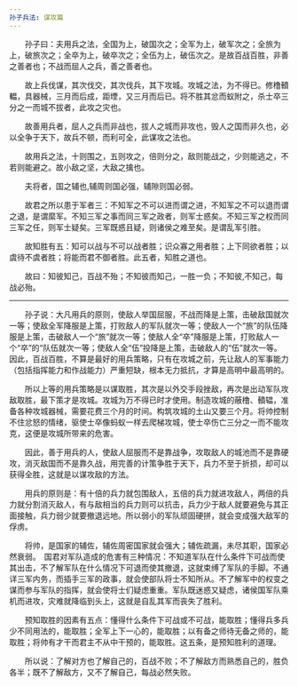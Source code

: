 ```yaml
---
孙子兵法: 谋攻篇
---
```

　　孙子曰：夫用兵之法，全国为上，破国次之；全军为上，破军次之；全旅为上，破旅次之；全卒为上，破卒次之；全伍为上，破伍次之。是故百战百胜，非善之善者也；不战而屈人之兵，善之善者也。

　　故上兵伐谋，其次伐交，其次伐兵，其下攻城。攻城之法，为不得已。修橹轒輼，具器械，三月而后成，距堙，又三月而后已。将不胜其忿而蚁附之，杀士卒三分之一而城不拔者，此攻之灾也。

　　故善用兵者，屈人之兵而非战也，拔人之城而非攻也，毁人之国而非久也，必以全争于天下，故兵不顿，而利可全，此谋攻之法也。

　　故用兵之法，十则围之，五则攻之，倍则分之，敌则能战之，少则能逃之，不若则能避之。故小敌之坚，大敌之擒也。

　　夫将者，国之辅也,辅周则国必强，辅隙则国必弱。

　　故君之所以患于军者三：不知军之不可以进而谓之进，不知军之不可以退而谓之退，是谓縻军。不知三军之事而同三军之政者，则军士惑矣。不知三军之权而同三军之任，则军士疑矣。三军既惑且疑，则诸侯之难至矣。是谓乱军引胜。

　　故知胜有五：知可以战与不可以战者胜；识众寡之用者胜；上下同欲者胜；以虞待不虞者胜；将能而君不御者胜。此五者，知胜之道也。

　　故曰：知彼知己，百战不殆；不知彼而知己，一胜一负；不知彼,不知己，每战必殆。

***

　　孙子说：大凡用兵的原则，使敌人举国屈服，不战而降是上策，击破敌国就次一等；使敌全军降服是上策，打败敌人的军队就次一等；使敌人一个“旅”的队伍降服是上策，击破敌人一个“旅”就次一等；使敌人全“卒”降服是上策，打败敌人一个“卒”的“队伍就次一等；使敌人全“伍”投降是上策，击破敌人的“伍”就次一等。因此，百战百胜，不算是最好的用兵策略，只有在攻城之前，先让敌人的军事能力（包括指挥能力和作战能力）严重短缺，根本无力抵抗，才算是高明中最高明的。

　　所以上等的用兵策略是以谋取胜，其次是以外交手段挫敌，再次是出动军队攻敌取胜，最下策才是攻城。攻城为万不得已时才使用。制造攻城的蔽橹、轒辒，准备各种攻城器械，需要花费三个月的时间。构筑攻城的土山又要三个月。将帅控制不住忿怒的情绪，驱使士卒像蚂蚁一样去爬梯攻城，使士卒伤亡三分之一而不能攻克，这便是攻城所带来的危害。

　　因此，善于用兵的人，使敌人屈服而不是靠战争，攻取敌人的城池而不是靠硬攻，消灭敌国而不是靠久战，用完善的计策争胜于天下，兵力不至于折损，却可以获得全胜，这就是以谋攻敌的方法。

　　用兵的原则是：有十倍的兵力就包围敌人，五倍的兵力就进攻敌人，两倍的兵力就分割消灭敌人，有与敌相当的兵力则可以抗击，兵力少于敌人就要避免与其正面接触，兵力弱少就要撤退远地。所以弱小的军队顽固硬拼，就会变成强大敌军的俘虏。

　　将帅，是国家的辅佐，辅佐周密国家就会强大；辅佐疏漏，未尽其职，国家必然衰弱。　国君对军队造成的危害有三种情况：不知道军队在什么条件下可战而使其出击，不了解军队在什么情况下可退而使其撤退，这就束缚了军队的手脚。不通详三军内务，而插手三军的政事，就会使部队将士不知所从。不了解军中的权变之谋而参与军队的指挥，就会使将士们疑虑重重。军队既迷惑又疑虑，诸侯国军队乘机而进攻，灾难就降临到头上，这就是自乱其军而丧失了胜利。

　　预知取胜的因素有五点：懂得什么条件下可战或不可战，能取胜；懂得兵多兵少不同用法的，能取胜；全军上下一心的，能取胜；以有备之师待无备之师的，能取胜；将帅有才干而君主不从中干预的，能取胜。这五条，是预知胜利的道理。

　　所以说：了解对方也了解自己的，百战不败；不了解敌方而熟悉自己的，胜负各半；既不了解敌方，又不了解自己，每战必然失败。

